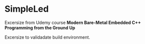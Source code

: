 # SimpleLed

Excersize from Udemy course **Modern Bare-Metal Embedded C++ Programming from the Ground Up**

Excersize to validadate build environment.